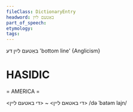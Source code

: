 ```yaml
---
fileClass: DictionaryEntry
headword: באַטעם לײַן
part_of_speech: 
etymology: 
tags: 
---
```

באַטעם לײַן
דע
'bottom line'
{Anglicism}

HASIDIC
=======
= AMERICA = 

<די באטאם ליין> ~ <די באטעם ליין>
/də ˈbatəm lajn/